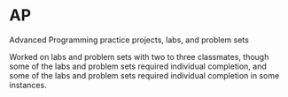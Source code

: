 # AP
Advanced Programming practice projects, labs, and problem sets

Worked on labs and problem sets with two to three classmates, though some of the labs and problem sets required individual completion, and some of the labs and problem sets required individual completion in some instances.
